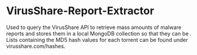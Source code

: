 # VirusShare-Report-Extractor
Used to query the VirusShare API to retrieve mass amounts of malware reports and stores them in a local MongoDB collection so that they can be . 
Lists containing the MD5 hash values for each torrent can be found under virusshare.com/hashes.

